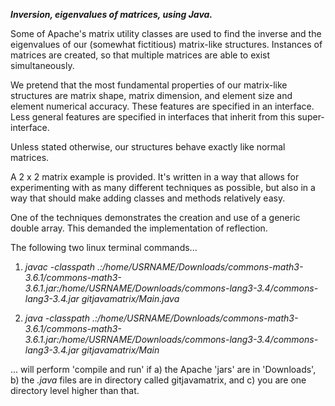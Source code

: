 **_Inversion, eigenvalues of matrices, using Java._**

Some of Apache's matrix utility classes are used to find the inverse and the eigenvalues of our (somewhat fictitious) matrix-like structures.  Instances of matrices are created, so that multiple matrices are able to exist simultaneously.

We pretend that the most fundamental properties of our matrix-like structures are matrix shape, matrix dimension, and element size and element numerical accuracy.  These features are specified in an interface.  Less general features are specified in interfaces that inherit from this super-interface.

Unless stated otherwise, our structures behave exactly like normal matrices.

A 2 x 2 matrix example is provided.  It's written in a way that allows for experimenting with as many different techniques as possible, but also in a way that should make adding classes and methods relatively easy.

One of the techniques demonstrates the creation and use of a generic double array.  This demanded the implementation of reflection.


The following two linux terminal commands...

1. _javac -classpath .:/home/USRNAME/Downloads/commons-math3-3.6.1/commons-math3-3.6.1.jar:/home/USRNAME/Downloads/commons-lang3-3.4/commons-lang3-3.4.jar gitjavamatrix/Main.java_

2. _java -classpath .:/home/USRNAME/Downloads/commons-math3-3.6.1/commons-math3-3.6.1.jar:/home/USRNAME/Downloads/commons-lang3-3.4/commons-lang3-3.4.jar gitjavamatrix/Main_

... will perform 'compile and run' if a) the Apache 'jars' are in 'Downloads', b) the _.java_ files are in directory called gitjavamatrix, and c) you are one directory level higher than that. 
